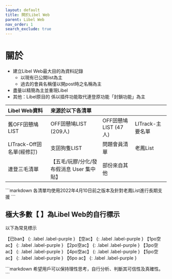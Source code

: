 ```yaml
---
layout: default
title: 閞於Libel Web
parent: Libel Web
nav_order: 1
search_exclude: true
---
```


# 關於

- 建立Libel Web最大目的為資料記錄
  - 以現有已公開list為主
  - 過去的會員名稱僅以開post時之名稱為主
- 盡量以精簡為主並重現Libel
- 其他：Libel原目的 係以插件功能取代連登原功能「封鎖功能」為主

<div class="code-example" markdown="1">

| Libel Web資料 | 來源於以下各清單 |  |  |
|:-----|:-----|:-----|:-----|
| 舊OFF囝戇鳩LIST | OFF囝戇鳩LIST (209人) | OFF囝戇鳩LIST (47人) | LITrack-主要名單 |
| LITrack-Off囝名單(經修訂) | 支囝狗隻LIST  | 問題會員清單 | 老鳳List |
| 連登三毛清單 | 【五毛/玩膠/分化/發布假消息 User 集中貼】 | 部份來自其他 |  |

</div>
```markdown
各清單均使用2022年4月10日前之版本及針對老鳳List進行長期支援
```

<div class="code-example" markdown="1">

## 極大多數【  】為Libel Web的自行標示

以下為常見標示

【已ban】
{: .label .label-purple }
【空ac】
{: .label .label-purple }
【1po空ac】
{: .label .label-purple }
【2po空ac】
{: .label .label-purple }
【3po空ac】
{: .label .label-purple }
【4po空ac】
{: .label .label-purple }
【5po空ac】
{: .label .label-purple }
【6po ac】
{: .label .label-purple }

</div>
```markdown
希望用戶可以保持理性思考，自行分析、判斷其可信性及真確性。
```
